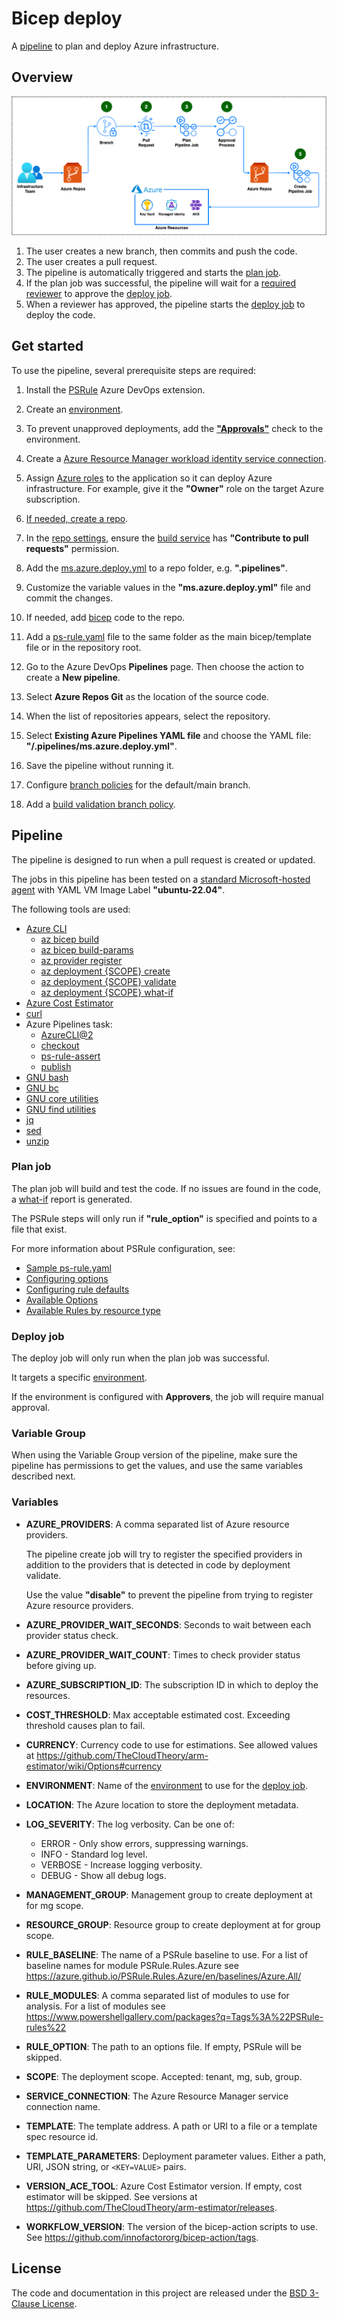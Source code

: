 # Bicep deploy

A [pipeline](ms.azure.deploy.yml) to plan and deploy Azure infrastructure.

## Overview

![Flow overview](../images/deploy-flow.azdo.drawio.png)

1. The user creates a new branch, then commits and push the code.
1. The user creates a pull request.
1. The pipeline is automatically triggered and starts the [plan job](#plan-job).
1. If the plan job was successful, the pipeline will wait for a [required reviewer](#get-started) to approve the [deploy job](#deploy-job).
1. When a reviewer has approved, the pipeline starts the [deploy job](#deploy-job) to deploy the code.

## Get started

To use the pipeline, several prerequisite steps are required:

1. Install the [PSRule](https://marketplace.visualstudio.com/items?itemName=bewhite.ps-rule) Azure DevOps extension.

1. Create an [environment](https://learn.microsoft.com/en-us/azure/devops/pipelines/process/environments?view=azure-devops).

1. To prevent unapproved deployments, add the [**"Approvals"**](https://learn.microsoft.com/en-us/azure/devops/pipelines/process/approvals?view=azure-devops&tabs=check-pass#approvals) check to the environment.

1. Create a [Azure Resource Manager workload identity service connection](https://learn.microsoft.com/en-us/azure/devops/pipelines/release/configure-workload-identity?view=azure-devops).

1. Assign [Azure roles](https://learn.microsoft.com/en-us/azure/role-based-access-control/role-assignments-steps) to the application so it can deploy Azure infrastructure. For example, give it the **"Owner"** role on the target Azure subscription.

1. [If needed, create a repo](https://learn.microsoft.com/en-us/azure/devops/repos/git/create-new-repo?view=azure-devops#create-a-repo-using-the-web-portal).

1. In the [repo settings](https://learn.microsoft.com/en-us/azure/devops/repos/git/set-git-repository-permissions?view=azure-devops#open-security-for-a-repository), ensure the [build service](https://learn.microsoft.com/en-us/azure/devops/pipelines/process/access-tokens?view=azure-devops&tabs=yaml#manage-build-service-account-permissions) has **"Contribute to pull requests"** permission.

1. Add the [ms.azure.deploy.yml](./ms.azure.deploy.yml) to a repo folder, e.g. **".pipelines"**.

1. Customize the variable values in the **"ms.azure.deploy.yml"** file and commit the changes.

1. If needed, add [bicep](https://learn.microsoft.com/en-us/azure/azure-resource-manager/bicep/) code to the repo.

1. Add a [ps-rule.yaml](./../ps-rule.yaml) file to the same folder as the main bicep/template file or in the repository root.

1. Go to the Azure DevOps **Pipelines** page. Then choose the action to create a **New pipeline**.

1. Select **Azure Repos Git** as the location of the source code.

1. When the list of repositories appears, select the repository.

1. Select **Existing Azure Pipelines YAML file** and choose the YAML file: **"/.pipelines/ms.azure.deploy.yml"**.

1. Save the pipeline without running it.

1. Configure [branch policies](https://learn.microsoft.com/en-us/azure/devops/repos/git/branch-policies?view=azure-devops&tabs=browser#configure-branch-policies) for the default/main branch.

1. Add a [build validation branch policy](https://learn.microsoft.com/en-us/azure/devops/repos/git/branch-policies?view=azure-devops&tabs=browser#build-validation).

## Pipeline

The pipeline is designed to run when a pull request is created or updated.

The jobs in this pipeline has been tested on a [standard Microsoft-hosted agent](https://learn.microsoft.com/en-us/azure/devops/pipelines/agents/hosted?view=azure-devops&tabs=yaml#software) with YAML VM Image Label **"ubuntu-22.04"**.

The following tools are used:

- [Azure CLI](https://learn.microsoft.com/en-us/cli/azure/)
  - [az bicep build](https://learn.microsoft.com/en-us/cli/azure/bicep?view=azure-cli-latest#az-bicep-build)
  - [az bicep build-params](https://learn.microsoft.com/en-us/cli/azure/bicep?view=azure-cli-latest#az-bicep-build-params)
  - [az provider register](https://learn.microsoft.com/en-us/cli/azure/provider?view=azure-cli-latest#az-provider-register)
  - [az deployment {SCOPE} create](https://learn.microsoft.com/en-us/cli/azure/deployment/sub?view=azure-cli-latest#az-deployment-sub-create)
  - [az deployment {SCOPE} validate](https://learn.microsoft.com/en-us/cli/azure/deployment/sub?view=azure-cli-latest#az-deployment-sub-validate)
  - [az deployment {SCOPE} what-if](https://learn.microsoft.com/en-us/cli/azure/deployment/sub?view=azure-cli-latest#az-deployment-sub-what-if)
- [Azure Cost Estimator](https://github.com/TheCloudTheory/arm-estimator)
- [curl](https://curl.se/)
- Azure Pipelines task:
  - [AzureCLI@2](https://learn.microsoft.com/en-us/azure/devops/pipelines/tasks/reference/azure-cli-v2?view=azure-pipelines)
  - [checkout](https://learn.microsoft.com/en-us/azure/devops/pipelines/yaml-schema/steps-checkout?view=azure-pipelines)
  - [ps-rule-assert](https://github.com/microsoft/PSRule-pipelines/blob/main/docs/tasks.md#ps-rule-assert)
  - [publish](https://learn.microsoft.com/en-us/azure/devops/pipelines/yaml-schema/steps-publish?view=azure-pipelines)
- [GNU bash](https://www.gnu.org/software/bash/)
- [GNU bc](https://www.gnu.org/software/bc/)
- [GNU core utilities](https://www.gnu.org/software/coreutils/coreutils.html)
- [GNU find utilities](https://www.gnu.org/software/findutils/)
- [jq](https://jqlang.github.io/jq/)
- [sed](https://www.gnu.org/software/sed/)
- [unzip](https://infozip.sourceforge.net/)

### Plan job

The plan job will build and test the code. If no issues are found in the code, a [what-if](https://docs.microsoft.com/cli/azure/deployment/sub#az-deployment-sub-what-if) report is generated.

The PSRule steps will only run if **"rule_option"** is specified and points to a file that exist.

For more information about PSRule configuration, see:

- [Sample ps-rule.yaml](../ps-rule.yaml)
- [Configuring options](https://azure.github.io/PSRule.Rules.Azure/setup/configuring-options/)
- [Configuring rule defaults](https://azure.github.io/PSRule.Rules.Azure/setup/configuring-rules/)
- [Available Options](https://microsoft.github.io/PSRule/v2/concepts/PSRule/en-US/about_PSRule_Options/)
- [Available Rules by resource type](https://azure.github.io/PSRule.Rules.Azure/en/rules/resource/)

### Deploy job

The deploy job will only run when the plan job was successful.

It targets a specific [environment](#get-started).

If the environment is configured with **Approvers**, the job will require manual approval.

### Variable Group

When using the Variable Group version of the pipeline, make sure the pipeline has permissions to get the values, and use the same variables described next.

### Variables

- **AZURE_PROVIDERS**: A comma separated list of Azure resource providers.

  The pipeline create job will try to register the specified providers in addition to the providers that is detected in code by deployment validate.

  Use the value **"disable"** to prevent the pipeline from trying to register Azure resource providers.

- **AZURE_PROVIDER_WAIT_SECONDS**: Seconds to wait between each provider status check.

- **AZURE_PROVIDER_WAIT_COUNT**: Times to check provider status before giving up.

- **AZURE_SUBSCRIPTION_ID**: The subscription ID in which to deploy the resources.

- **COST_THRESHOLD**: Max acceptable estimated cost. Exceeding threshold causes plan to fail.

- **CURRENCY**: Currency code to use for estimations. See allowed values at <https://github.com/TheCloudTheory/arm-estimator/wiki/Options#currency>

- **ENVIRONMENT**: Name of the [environment](#get-started) to use for the [deploy job](#deploy-job).

- **LOCATION**: The Azure location to store the deployment metadata.

- **LOG_SEVERITY**: The log verbosity. Can be one of:

  - ERROR - Only show errors, suppressing warnings.
  - INFO - Standard log level.
  - VERBOSE - Increase logging verbosity.
  - DEBUG - Show all debug logs.

- **MANAGEMENT_GROUP**: Management group to create deployment at for mg scope.

- **RESOURCE_GROUP**: Resource group to create deployment at for group scope.

- **RULE_BASELINE**: The name of a PSRule baseline to use. For a list of baseline names for module PSRule.Rules.Azure see <https://azure.github.io/PSRule.Rules.Azure/en/baselines/Azure.All/>

- **RULE_MODULES**: A comma separated list of modules to use for analysis. For a list of modules see <https://www.powershellgallery.com/packages?q=Tags%3A%22PSRule-rules%22>

- **RULE_OPTION**: The path to an options file. If empty, PSRule will be skipped.

- **SCOPE**: The deployment scope. Accepted: tenant, mg, sub, group.

- **SERVICE_CONNECTION**: The Azure Resource Manager service connection name.

- **TEMPLATE**: The template address. A path or URI to a file or a template spec resource id.

- **TEMPLATE_PARAMETERS**: Deployment parameter values. Either a path, URI, JSON string, or `<KEY=VALUE>` pairs.

- **VERSION_ACE_TOOL**: Azure Cost Estimator version. If empty, cost estimator will be skipped. See versions at <https://github.com/TheCloudTheory/arm-estimator/releases>.

- **WORKFLOW_VERSION**: The version of the bicep-action scripts to use. See <https://github.com/innofactororg/bicep-action/tags>.

## License

The code and documentation in this project are released under the [BSD 3-Clause License](../LICENSE).
